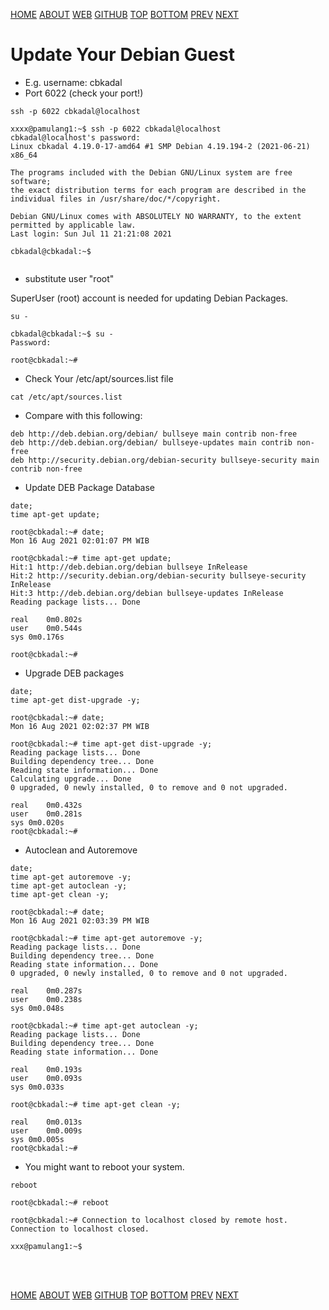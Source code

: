 ---
---

[HOME](index.md)
[ABOUT](README.md)
[WEB](https://osp4diss.vlsm.org/)
[GITHUB](https://github.com/UI-FASILKOM-OS/osp4diss/)
[TOP](#)
[BOTTOM](#endofpage)
[PREV](osp-116.md)
[NEXT](osp-103.md)

# Update Your Debian Guest

* E.g. username: cbkadal
* Port 6022  (check your port!)

```
ssh -p 6022 cbkadal@localhost

```

```
xxxx@pamulang1:~$ ssh -p 6022 cbkadal@localhost 
cbkadal@localhost's password: 
Linux cbkadal 4.19.0-17-amd64 #1 SMP Debian 4.19.194-2 (2021-06-21) x86_64

The programs included with the Debian GNU/Linux system are free software;
the exact distribution terms for each program are described in the
individual files in /usr/share/doc/*/copyright.

Debian GNU/Linux comes with ABSOLUTELY NO WARRANTY, to the extent
permitted by applicable law.
Last login: Sun Jul 11 21:21:08 2021

cbkadal@cbkadal:~$


```

* substitute user "root"

SuperUser (root) account is needed for updating Debian Packages.

```
su -

```

```
cbkadal@cbkadal:~$ su -
Password: 

root@cbkadal:~#

```
* Check Your /etc/apt/sources.list file

```
cat /etc/apt/sources.list

```

* Compare with this following:

```
deb http://deb.debian.org/debian/ bullseye main contrib non-free
deb http://deb.debian.org/debian/ bullseye-updates main contrib non-free
deb http://security.debian.org/debian-security bullseye-security main contrib non-free

```

* Update DEB Package Database

```
date;
time apt-get update;

```

```
root@cbkadal:~# date;
Mon 16 Aug 2021 02:01:07 PM WIB

root@cbkadal:~# time apt-get update;
Hit:1 http://deb.debian.org/debian bullseye InRelease
Hit:2 http://security.debian.org/debian-security bullseye-security InRelease
Hit:3 http://deb.debian.org/debian bullseye-updates InRelease
Reading package lists... Done

real	0m0.802s
user	0m0.544s
sys	0m0.176s

root@cbkadal:~#

```

* Upgrade DEB packages

```
date;
time apt-get dist-upgrade -y;

```

```
root@cbkadal:~# date;
Mon 16 Aug 2021 02:02:37 PM WIB

root@cbkadal:~# time apt-get dist-upgrade -y;
Reading package lists... Done
Building dependency tree... Done
Reading state information... Done
Calculating upgrade... Done
0 upgraded, 0 newly installed, 0 to remove and 0 not upgraded.

real	0m0.432s
user	0m0.281s
sys	0m0.020s
root@cbkadal:~#

```

* Autoclean and Autoremove

```
date;
time apt-get autoremove -y;
time apt-get autoclean -y;
time apt-get clean -y;

```

```
root@cbkadal:~# date;
Mon 16 Aug 2021 02:03:39 PM WIB

root@cbkadal:~# time apt-get autoremove -y;
Reading package lists... Done
Building dependency tree... Done
Reading state information... Done
0 upgraded, 0 newly installed, 0 to remove and 0 not upgraded.

real	0m0.287s
user	0m0.238s
sys	0m0.048s

root@cbkadal:~# time apt-get autoclean -y;
Reading package lists... Done
Building dependency tree... Done
Reading state information... Done

real	0m0.193s
user	0m0.093s
sys	0m0.033s

root@cbkadal:~# time apt-get clean -y;

real	0m0.013s
user	0m0.009s
sys	0m0.005s
root@cbkadal:~#

```

* You might want to reboot your system.

```
reboot

```

```
root@cbkadal:~# reboot

root@cbkadal:~# Connection to localhost closed by remote host.
Connection to localhost closed.

xxx@pamulang1:~$ 

```

<br id="endofpage"><br>

[HOME](index.md)
[ABOUT](README.md)
[WEB](https://osp4diss.vlsm.org/)
[GITHUB](https://github.com/UI-FASILKOM-OS/osp4diss/)
[TOP](#)
[BOTTOM](#endofpage)
[PREV](osp-116.md)
[NEXT](osp-103.md)
<br>

